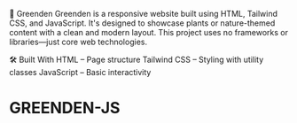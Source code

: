 🌿 Greenden
Greenden is a responsive website built using HTML, Tailwind CSS, and JavaScript. It's designed to showcase plants or nature-themed content with a clean and modern layout. This project uses no frameworks or libraries—just core web technologies.

🛠️ Built With
HTML – Page structure
Tailwind CSS – Styling with utility classes
JavaScript – Basic interactivity

# GREENDEN-JS
